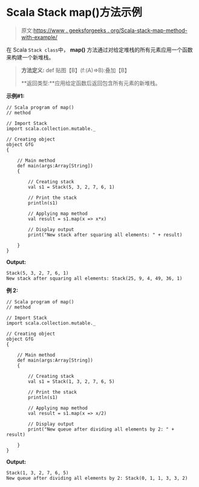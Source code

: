 # Scala Stack map()方法示例

> 原文:[https://www . geeksforgeeks . org/Scala-stack-map-method-with-example/](https://www.geeksforgeeks.org/scala-stack-map-method-with-example/)

在 Scala `Stack class`中， **map()** 方法通过对给定堆栈的所有元素应用一个函数来构建一个新堆栈。

> **方法定义:** def 贴图【B】(f:(A)=>B):叠加【B】
> 
> **返回类型:**应用给定函数后返回包含所有元素的新堆栈。

**示例#1:**

```
// Scala program of map() 
// method 

// Import Stack 
import scala.collection.mutable._

// Creating object 
object GfG 
{ 

    // Main method 
    def main(args:Array[String]) 
    { 

        // Creating stack
        val s1 = Stack(5, 3, 2, 7, 6, 1) 

        // Print the stack 
        println(s1) 

        // Applying map method  
        val result = s1.map(x => x*x)

        // Display output 
        print("New stack after squaring all elements: " + result) 

    } 
} 
```

**Output:**

```
Stack(5, 3, 2, 7, 6, 1)
New stack after squaring all elements: Stack(25, 9, 4, 49, 36, 1)

```

**例 2:**

```
// Scala program of map() 
// method 

// Import Stack 
import scala.collection.mutable._

// Creating object 
object GfG 
{ 

    // Main method 
    def main(args:Array[String]) 
    { 

        // Creating stack
        val s1 = Stack(1, 3, 2, 7, 6, 5) 

        // Print the stack 
        println(s1) 

        // Applying map method  
        val result = s1.map(x => x/2)

        // Display output 
        print("New queue after dividing all elements by 2: " + result) 

    } 
} 
```

**Output:**

```
Stack(1, 3, 2, 7, 6, 5)
New queue after dividing all elements by 2: Stack(0, 1, 1, 3, 3, 2)

```